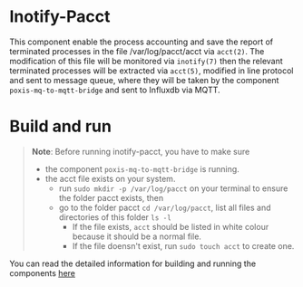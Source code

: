 # Inotify-Pacct

This component enable the process accounting and save the report of terminated processes in the file /var/log/pacct/acct via `acct(2)`.
The modification of this file will be monitored via `inotify(7)` then the relevant terminated processes will be extracted via `acct(5)`,
modified in line protocol and sent to message queue, where they will be taken by the component `poxis-mq-to-mqtt-bridge` and sent to Influxdb
via MQTT.

# Build and run

> **Note**: Before running inotify-pacct, you have to make sure 
> - the component `poxis-mq-to-mqtt-bridge` is running.
> - the acct file exists on your system. 
>   - run `sudo mkdir -p /var/log/pacct` on your terminal to ensure the folder pacct exists, then 
>   - go to the folder pacct `cd /var/log/pacct`, list all files and directories of this folder `ls -l`
>     - If the file exists, `acct` should be listed in white colour because it should be a normal file.
>     - If the file doensn't exist, run `sudo touch acct` to create one.

You can read the detailed information for building and running the components [here](../README.md)
